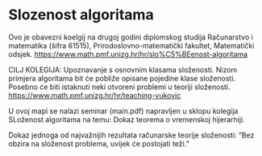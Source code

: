 # Slozenost algoritama
Ovo je obavezni koelgij na drugoj godini diplomskog studija Računarstvo i matematika (šifra 61515), Prirodoslovno-matematički fakultet, Matematički odsjek.  https://www.math.pmf.unizg.hr/hr/slo%C5%BEenost-algoritama

CILJ KOLEGIJA:
Upoznavanje s osnovnim klasama složenosti. Nizom primjera algoritama bit će pobliže 
opisane pojedine klase složenosti. Posebno će biti istaknuti neki otvoreni problemi u teoriji složenosti.
https://www.math.pmf.unizg.hr/hr/teaching-vukovic

U ovoj mapi se nalazi seminar  (main.pdf) napravljen u sklopu kolegija SLoženost algoritama na temu: 
Dokaz teorema o vremenskoj hijerarhiji.

Dokaz jednoga od najvažnijih rezultata računarske
teorije složenosti: ”Bez obzira na složenost problema, uvijek će postojati teži.”
